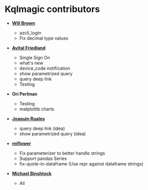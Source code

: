 Kqlmagic contributors
============================================

* **[Will Brown](https://github.com/wpbrown)**

  * azcli_login
  * Fix decimal type values

* **[Avital Friedland](https://github.com/avitalfriedland)**

  * Single Sign On
  * what's new
  * device_code notification
  * show parametrized query
  * query deep link
  * Testing

* **Ori Perlman**

  * Testing
  * matplotlib charts

* **[Joaquin Ruales](https://github.com/jruales)**

  * query deep link (idea)
  * show parametrized query (idea)
  
* **[miflower](https://github.com/miflower)**
  
  * Fix parameterizer to better handle strings
  * Support pandas Series
  * fix-quote-in-dataframe (Use repr against dataframe strings)

* **[Michael Binshtock](https://github.com/mbnshtck)**

  * All
